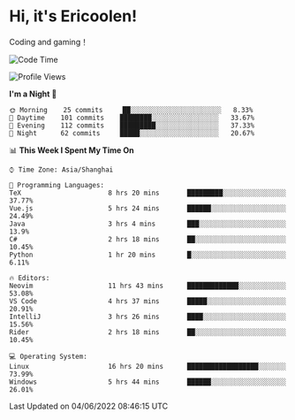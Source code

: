 # Hi, it's Ericoolen!
Coding and gaming！

<!--START_SECTION:waka-->
![Code Time](http://img.shields.io/badge/Code%20Time-307%20hrs%2026%20mins-blue)

![Profile Views](http://img.shields.io/badge/Profile%20Views-11-blue)

**I'm a Night 🦉** 

```text
🌞 Morning    25 commits     ██░░░░░░░░░░░░░░░░░░░░░░░   8.33% 
🌆 Daytime    101 commits    ████████░░░░░░░░░░░░░░░░░   33.67% 
🌃 Evening    112 commits    █████████░░░░░░░░░░░░░░░░   37.33% 
🌙 Night      62 commits     █████░░░░░░░░░░░░░░░░░░░░   20.67%

```


📊 **This Week I Spent My Time On** 

```text
⌚︎ Time Zone: Asia/Shanghai

💬 Programming Languages: 
TeX                      8 hrs 20 mins       █████████░░░░░░░░░░░░░░░░   37.77% 
Vue.js                   5 hrs 24 mins       ██████░░░░░░░░░░░░░░░░░░░   24.49% 
Java                     3 hrs 4 mins        ███░░░░░░░░░░░░░░░░░░░░░░   13.9% 
C#                       2 hrs 18 mins       ██░░░░░░░░░░░░░░░░░░░░░░░   10.45% 
Python                   1 hr 20 mins        █░░░░░░░░░░░░░░░░░░░░░░░░   6.11%

🔥 Editors: 
Neovim                   11 hrs 43 mins      █████████████░░░░░░░░░░░░   53.08% 
VS Code                  4 hrs 37 mins       █████░░░░░░░░░░░░░░░░░░░░   20.91% 
IntelliJ                 3 hrs 26 mins       ████░░░░░░░░░░░░░░░░░░░░░   15.56% 
Rider                    2 hrs 18 mins       ██░░░░░░░░░░░░░░░░░░░░░░░   10.45%

💻 Operating System: 
Linux                    16 hrs 20 mins      ██████████████████░░░░░░░   73.99% 
Windows                  5 hrs 44 mins       ██████░░░░░░░░░░░░░░░░░░░   26.01%

```


 Last Updated on 04/06/2022 08:46:15 UTC
<!--END_SECTION:waka-->

